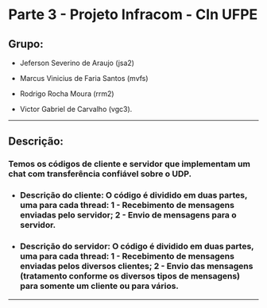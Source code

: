 # Parte 3 - Projeto Infracom - CIn UFPE

## Grupo: 

- Jeferson Severino de Araujo (jsa2)

- Marcus Vinicius de Faria Santos (mvfs)

- Rodrigo Rocha Moura (rrm2)

- Victor Gabriel de Carvalho (vgc3).

 ---

## Descrição:

### Temos os códigos de cliente e servidor que implementam um chat com transferência confiável sobre o UDP.

- ### Descrição do cliente: O código é dividido em duas partes, uma para cada thread: 1 - Recebimento de mensagens enviadas pelo servidor; 2 - Envio de mensagens para o servidor.

- ### Descrição do servidor: O código é dividido em duas partes, uma para cada thread: 1 - Recebimento de mensagens enviadas pelos diversos clientes; 2 - Envio das mensagens (tratamento conforme os diversos tipos de mensagens) para somente um cliente ou para vários.

---
